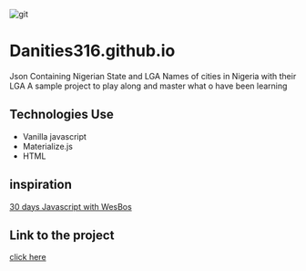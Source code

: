 ![git](https://user-images.githubusercontent.com/12422620/134156558-9c184d84-4258-4ac8-a659-cc5686ffeef5.jpg)
# Danities316.github.io
Json Containing Nigerian State and LGA
Names of cities in Nigeria with their LGA
A sample project to play along and master what o have been learning

## Technologies Use
- Vanilla javascript
- Materialize.js
- HTML

## inspiration
[30 days Javascript with WesBos](https://javascript30.com/)


## Link to the project

[click here](Danities316.github.io)
